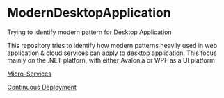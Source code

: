 # ModernDesktopApplication
Trying to identify modern pattern for Desktop Application

This repository tries to identify how modern patterns heavily used in web application & cloud services can apply to desktop application.
This focus mainly on the .NET platforn, with either Avalonia or WPF as a UI platform

[Micro-Services](MicroServices.MD)

[Continuous Deployment](ContinuousDeployment.MD)

